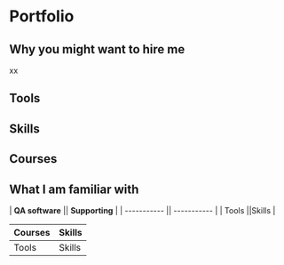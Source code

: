 # Portfolio

## Why you might want to hire me

xx

## Tools



## Skills

## Courses

## What I am familiar with

| **QA software**       || **Supporting**    |
| ----------- || ----------- |
| Tools       ||Skills    |

| Courses       | Skills    |
| ----------- | ----------- |
| Tools       | Skills    |
